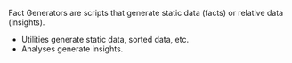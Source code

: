 Fact Generators are scripts that generate static data (facts) or relative data (insights). 
- Utilities generate static data, sorted data, etc. 
- Analyses generate insights.